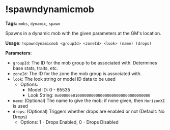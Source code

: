 # !spawndynamicmob

**Tags:** `mobs`, `dynamic`, `spawn`

Spawns in a dynamic mob with the given parameters at the GM's location.

**Usage**: `!spawndynamicmob <groupId> <zoneId> <look> (name) (drops)`

**Parameters**:
- `groupId`: The ID for the mob group to be associated with. Determines base stats, traits, etc.
- `zoneId`: The ID for the zone the mob group is associated with.
- `look`: The look string or model ID data to be used
  - Options:
    - Model ID: 0 - 65535
    - Look String: `0x00000e0100000000000000000000000000000000`
- `name`: (Optional) The name to give the mob; if none given, then `HorizonXI` is used
- `drops`: (Optional) Triggers whether drops are enabled or not (Default: No Drops)
    - Options: 1 - Drops Enabled, 0 - Drops Disabled
